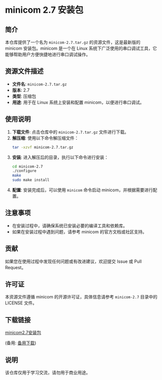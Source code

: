 # minicom 2.7 安装包

## 简介

本仓库提供了一个名为 `minicom-2.7.tar.gz` 的资源文件，这是最新版的 minicom 安装包。minicom 是一个在 Linux 系统下广泛使用的串口调试工具，它能够帮助用户方便快捷地进行串口调试操作。

## 资源文件描述

- **文件名**: `minicom-2.7.tar.gz`
- **版本**: 2.7
- **类型**: 压缩包
- **用途**: 用于在 Linux 系统上安装和配置 minicom，以便进行串口调试。

## 使用说明

1. **下载文件**: 点击仓库中的 `minicom-2.7.tar.gz` 文件进行下载。
2. **解压缩**: 使用以下命令解压缩文件：
   ```bash
   tar -xzvf minicom-2.7.tar.gz
   ```
3. **安装**: 进入解压后的目录，执行以下命令进行安装：
   ```bash
   cd minicom-2.7
   ./configure
   make
   sudo make install
   ```
4. **配置**: 安装完成后，可以使用 `minicom` 命令启动 minicom，并根据需要进行配置。

## 注意事项

- 在安装过程中，请确保系统已安装必要的编译工具和依赖库。
- 如果在安装过程中遇到问题，请参考 minicom 的官方文档或社区支持。

## 贡献

如果您在使用过程中发现任何问题或有改进建议，欢迎提交 Issue 或 Pull Request。

## 许可证

本资源文件遵循 minicom 的开源许可证，具体信息请参考 `minicom-2.7` 目录中的 LICENSE 文件。

## 下载链接
[minicom2.7安装包](https://pan.quark.cn/s/02b769e3003e) 

(备用: [备用下载](https://pan.baidu.com/s/1vklUwn1CEea1yz45m1iiGQ?pwd=1234))

## 说明

该仓库仅用于学习交流，请勿用于商业用途。
